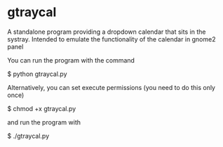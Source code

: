 gtraycal
========

A standalone program providing a dropdown calendar that sits in the systray. Intended to emulate the functionality of the calendar in gnome2 panel

You can run the program with the command

$ python gtraycal.py

Alternatively, you can set execute permissions (you need to do this only once)

$ chmod +x gtraycal.py

and run the program with

$ ./gtraycal.py
